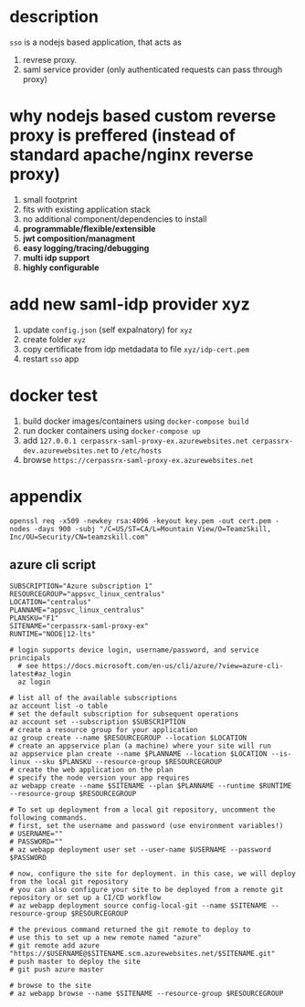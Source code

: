 


# description
`sso` is a nodejs based application, that acts as 
1. revrese proxy. 
2. saml service provider (only authenticated requests can pass through proxy)

# why nodejs based custom reverse proxy is preffered (instead of standard apache/nginx reverse proxy)
1. small footprint
2. fits with existing application stack
3. no additional component/dependencies to install
4. **programmable/flexible/extensible**
5. **jwt composition/managment**
6. **easy logging/tracing/debugging**
7. **multi idp support**
8. **highly configurable**

# add new saml-idp provider xyz
1. update `config.json` (self expalnatory) for `xyz`
2. create folder `xyz`
3. copy certificate from idp metdadata to file `xyz/idp-cert.pem`
4. restart `sso` app
  
# docker test

 1. build docker images/containers using `docker-compose build` 
 2. run docker containers using `docker-compose up` 
 3. add `127.0.0.1 cerpassrx-saml-proxy-ex.azurewebsites.net cerpassrx-dev.azurewebsites.net` to `/etc/hosts`
 4. browse   `https://cerpassrx-saml-proxy-ex.azurewebsites.net`

# appendix
`openssl req -x509 -newkey rsa:4096 -keyout key.pem -out cert.pem -nodes -days 900 -subj "/C=US/ST=CA/L=Mountain View/O=TeamzSkill, Inc/OU=Security/CN=teamzskill.com"`

## azure cli script

    SUBSCRIPTION="Azure subscription 1"
    RESOURCEGROUP="appsvc_linux_centralus"
    LOCATION="centralus"
    PLANNAME="appsvc_linux_centralus"
    PLANSKU="F1"
    SITENAME="cerpassrx-saml-proxy-ex"
    RUNTIME="NODE|12-lts"
    
    # login supports device login, username/password, and service principals
      # see https://docs.microsoft.com/en-us/cli/azure/?view=azure-cli-latest#az_login
      az login

    # list all of the available subscriptions
    az account list -o table
    # set the default subscription for subsequent operations
    az account set --subscription $SUBSCRIPTION
    # create a resource group for your application
    az group create --name $RESOURCEGROUP --location $LOCATION
    # create an appservice plan (a machine) where your site will run
    az appservice plan create --name $PLANNAME --location $LOCATION --is-linux --sku $PLANSKU --resource-group $RESOURCEGROUP
    # create the web application on the plan
    # specify the node version your app requires
    az webapp create --name $SITENAME --plan $PLANNAME --runtime $RUNTIME --resource-group $RESOURCEGROUP
    
    # To set up deployment from a local git repository, uncomment the following commands.
    # first, set the username and password (use environment variables!)
    # USERNAME=""
    # PASSWORD=""
    # az webapp deployment user set --user-name $USERNAME --password $PASSWORD
    
    # now, configure the site for deployment. in this case, we will deploy from the local git repository
    # you can also configure your site to be deployed from a remote git repository or set up a CI/CD workflow
    # az webapp deployment source config-local-git --name $SITENAME --resource-group $RESOURCEGROUP
    
    # the previous command returned the git remote to deploy to
    # use this to set up a new remote named "azure"
    # git remote add azure "https://$USERNAME@$SITENAME.scm.azurewebsites.net/$SITENAME.git"
    # push master to deploy the site
    # git push azure master
    
    # browse to the site
    # az webapp browse --name $SITENAME --resource-group $RESOURCEGROUP
